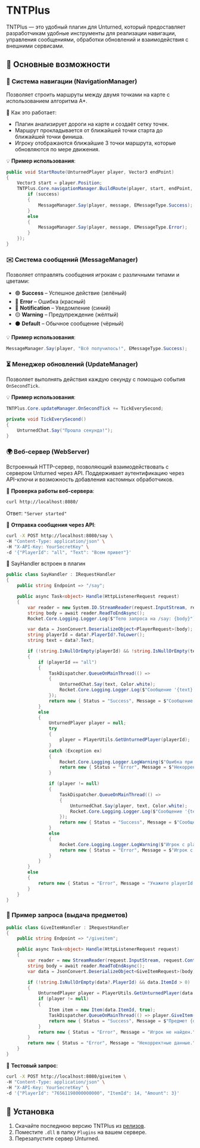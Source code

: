 # TNTPlus

TNTPlus — это удобный плагин для Unturned, который предоставляет разработчикам удобные инструменты для реализации навигации, управления сообщениями, обработки обновлений и взаимодействия с внешними сервисами.

## 📌 Основные возможности

### 🚀 Система навигации (NavigationManager)
Позволяет строить маршруты между двумя точками на карте с использованием алгоритма A*.

🔹 Как это работает:
- Плагин анализирует дороги на карте и создаёт сетку точек.
- Маршрут прокладывается от ближайшей точки старта до ближайшей точки финиша.
- Игроку отображаются ближайшие 3 точки маршрута, которые обновляются по мере движения.

💡 **Пример использования**:
```csharp
public void StartRoute(UnturnedPlayer player, Vector3 endPoint)
{
    Vector3 start = player.Position;
    TNTPlus.Core.navigationManager.BuildRoute(player, start, endPoint, (success, message) => {
        if (success)
        {
            MessageManager.Say(player, message, EMessageType.Success);
        }
        else
        {
            MessageManager.Say(player, message, EMessageType.Error);
        }
    });
}
```

### ✉️ Система сообщений (MessageManager)
Позволяет отправлять сообщения игрокам с различными типами и цветами:
- 🟢 **Success** – Успешное действие (зелёный)
- 🔴 **Error** – Ошибка (красный)
- 🔵 **Notification** – Уведомление (синий)
- 🟡 **Warning** – Предупреждение (жёлтый)
- ⚫ **Default** – Обычное сообщение (чёрный)

💡 **Пример использования**:
```csharp
MessageManager.Say(player, "Всё получилось!", EMessageType.Success);
```

### ⏳ Менеджер обновлений (UpdateManager)
Позволяет выполнять действия каждую секунду с помощью события `OnSecondTick`.

💡 **Пример использования**:
```csharp
TNTPlus.Core.updateManager.OnSecondTick += TickEverySecond;

private void TickEverySecond()
{
    UnturnedChat.Say("Прошла секунда!");
}
```

### 🌍 Веб-сервер (WebServer)
Встроенный HTTP-сервер, позволяющий взаимодействовать с сервером Unturned через API. Поддерживает аутентификацию через API-ключи и возможность добавления кастомных обработчиков.

🔹 **Проверка работы веб-сервера**:
```bash
curl http://localhost:8080/
```
Ответ: `"Server started"`

🔹 **Отправка сообщения через API**:
```bash
curl -X POST http://localhost:8080/say \
-H "Content-Type: application/json" \
-H "X-API-Key: YourSecretKey" \
-d '{"PlayerId": "all", "Text": "Всем привет"}'
```
 🔹 SayHandler встроен в плагин 
```csharp
public class SayHandler : IRequestHandler
{
    public string Endpoint => "/say";

    public async Task<object> Handle(HttpListenerRequest request)
    {
        var reader = new System.IO.StreamReader(request.InputStream, request.ContentEncoding);
        string body = await reader.ReadToEndAsync();
        Rocket.Core.Logging.Logger.Log($"Тело запроса на /say: {body}");

        var data = JsonConvert.DeserializeObject<PlayerRequest>(body);
        string playerId = data?.PlayerId?.ToLower();
        string text = data?.Text;

        if (!string.IsNullOrEmpty(playerId) && !string.IsNullOrEmpty(text))
        {
            if (playerId == "all")
            {
                TaskDispatcher.QueueOnMainThread(() =>
                {
                    UnturnedChat.Say(text, Color.white);
                    Rocket.Core.Logging.Logger.Log($"Сообщение '{text}' отправлено всем игрокам");
                });
                return new { Status = "Success", Message = $"Сообщение '{text}' отправлено всем игрокам!" };
            }
            else
            {
                UnturnedPlayer player = null;
                try
                {
                    player = PlayerUtils.GetUnturnedPlayer(playerId);
                }
                catch (Exception ex)
                {
                    Rocket.Core.Logging.Logger.LogWarning($"Ошибка при поиске игрока {playerId}: {ex.Message}");
                    return new { Status = "Error", Message = $"Некорректный playerId: {playerId}" };
                }

                if (player != null)
                {
                    TaskDispatcher.QueueOnMainThread(() =>
                    {
                        UnturnedChat.Say(player, text, Color.white);
                        Rocket.Core.Logging.Logger.Log($"Сообщение '{text}' отправлено игроку {playerId}");
                    });
                    return new { Status = "Success", Message = $"Сообщение '{text}' отправлено игроку {playerId}!" };
                }
                else
                {
                    Rocket.Core.Logging.Logger.LogWarning($"Игрок с playerId {playerId} не найден.");
                    return new { Status = "Error", Message = $"Игрок с playerId {playerId} не найден!" };
                }
            }
        }
        else
        {
            return new { Status = "Error", Message = "Укажите playerId и text!" };
        }
    }
}
```
### 🎁 Пример запроса (выдача предметов)
```csharp
public class GiveItemHandler : IRequestHandler
{
    public string Endpoint => "/giveitem";

    public async Task<object> Handle(HttpListenerRequest request)
    {
        var reader = new StreamReader(request.InputStream, request.ContentEncoding);
        string body = await reader.ReadToEndAsync();
        var data = JsonConvert.DeserializeObject<GiveItemRequest>(body);

        if (!string.IsNullOrEmpty(data?.PlayerId) && data.ItemId > 0)
        {
            UnturnedPlayer player = PlayerUtils.GetUnturnedPlayer(data.PlayerId);
            if (player != null)
            {
                Item item = new Item(data.ItemId, true);
                TaskDispatcher.QueueOnMainThread(() => player.GiveItem(item, data.Amount));
                return new { Status = "Success", Message = $"Предмет {data.ItemId} выдан игроку {data.PlayerId}." };
            }
            return new { Status = "Error", Message = "Игрок не найден." };
        }
        return new { Status = "Error", Message = "Некорректные данные." };
    }
}
```

🔹 **Тестовый запрос**:
```bash
curl -X POST http://localhost:8080/giveitem \
-H "Content-Type: application/json" \
-H "X-API-Key: YourSecretKey" \
-d '{"PlayerId": "76561198000000000", "ItemId": 14, "Amount": 3}'
```

## 🔧 Установка
1. Скачайте последнюю версию TNTPlus из [релизов](https://github.com/YourRepo/TNTPlus/releases).
2. Поместите `.dll` в папку `Plugins` на вашем сервере.
3. Перезапустите сервер Unturned.

